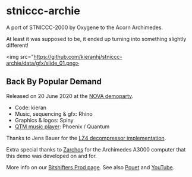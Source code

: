 # stniccc-archie
A port of STNICCC-2000 by Oxygene to the Acorn Archimedes.

At least it was supposed to be, it ended up turning into something slightly different!

<img src="https://github.com/kieranhj/stniccc-archie/data/gfx/slide_01.png>

## Back By Popular Demand

Released on 20 June 2020 at the [NOVA demoparty](http://novaparty.org/).

* Code: kieran
* Music, sequencing & gfx: Rhino
* Graphics & logos: Spiny
* [QTM music player](http://www.pi-star.co.uk/qtm/): Phoenix / Quantum

Thanks to Jens Bauer for the [LZ4 decompressor implementation](https://community.arm.com/developer/ip-products/processors/b/processors-ip-blog/posts/lz4-decompression-routine-for-cortex-m0-and-later).

Extra special thanks to [Zarchos](https://www.youtube.com/user/Archimedes75009) for the Archimedes A3000 computer that this demo was developed on and for.

More info on our [Bitshifters Prod page](https://bitshifters.github.io/posts/prods/bs-popular-demand.html). See also [Pouet](https://www.pouet.net/prod.php?which=85916) and [YouTube](https://www.youtube.com/watch?v=LkufnMO4gwU).
